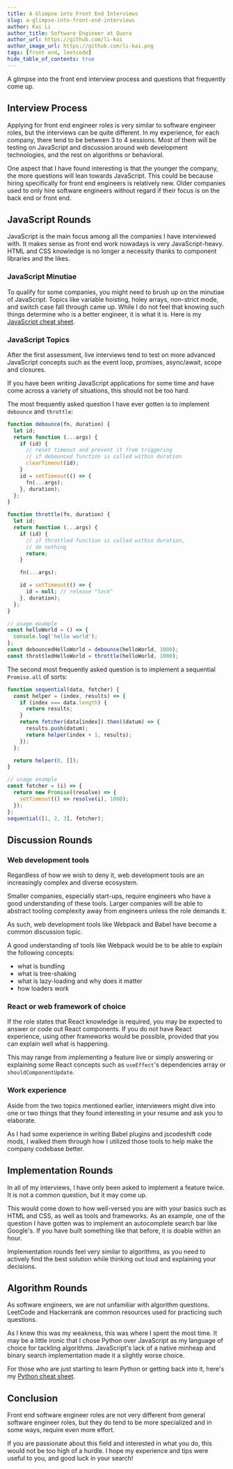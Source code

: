 ```yaml
---
title: A Glimpse into Front End Interviews
slug: a-glimpse-into-front-end-interviews
author: Kai Li
author_title: Software Engineer at Quora
author_url: https://github.com/li-kai
author_image_url: https://github.com/li-kai.png
tags: [front end, leetcode]
hide_table_of_contents: true
---
```


A glimpse into the front end interview process and questions that frequently come up.

<!--truncate-->

<head>
  <link rel="canonical" href="https://lik.ai/blog/my-experience-with-front-end-interviews" />
</head>

## Interview Process

Applying for front end engineer roles is very similar to software engineer roles, but the interviews can be quite different. In my experience, for each company, there tend to be between 3 to 4 sessions. Most of them will be testing on JavaScript and discussion around web development technologies, and the rest on algorithms or behavioral.

One aspect that I have found interesting is that the younger the company, the more questions will lean towards JavaScript. This could be because hiring specifically for front end engineers is relatively new. Older companies used to only hire software engineers without regard if their focus is on the back end or front end.

## JavaScript Rounds

JavaScript is the main focus among all the companies I have interviewed with. It makes sense as front end work nowadays is very JavaScript-heavy. HTML and CSS knowledge is no longer a necessity thanks to component libraries and the likes.

### JavaScript Minutiae

To qualify for some companies, you might need to brush up on the minutiae of JavaScript. Topics like variable hoisting, holey arrays, non-strict mode, and switch case fall through came up. While I do not feel that knowing such things determine who is a better engineer, it is what it is. Here is my [JavaScript cheat sheet](https://repl.it/@li_kai/JavaScript-Cheatsheet).

### JavaScript Topics

After the first assessment, live interviews tend to test on more advanced JavaScript concepts such as the event loop, promises, async/await, scope and closures.

If you have been writing JavaScript applications for some time and have come across a variety of situations, this should not be too hard.

The most frequently asked question I have ever gotten is to implement `debounce` and `throttle`:

```javascript
function debounce(fn, duration) {
  let id;
  return function (...args) {
    if (id) {
      // reset timeout and prevent it from triggering
      // if debounced function is called within duration
      clearTimeout(id);
    }
    id = setTimeout(() => {
      fn(...args);
    }, duration);
  };
}

function throttle(fn, duration) {
  let id;
  return function (...args) {
    if (id) {
      // if throttled function is called within duration,
      // do nothing
      return;
    }

    fn(...args);

    id = setTimeout(() => {
      id = null; // release "lock"
    }, duration);
  };
}

// usage example
const helloWorld = () => {
  console.log('hello world');
};
const debouncedHelloWorld = debounce(helloWorld, 1000);
const throttledHelloWorld = throttle(helloWorld, 1000);
```

The second most frequently asked question is to implement a sequential `Promise.all` of sorts:

```typescript
function sequential(data, fetcher) {
  const helper = (index, results) => {
    if (index === data.length) {
      return results;
    }
    return fetcher(data[index]).then((datum) => {
      results.push(datum);
      return helper(index + 1, results);
    });
  };

  return helper(0, []);
}

// usage example
const fetcher = (i) => {
  return new Promise((resolve) => {
    setTimeout(() => resolve(i), 1000);
  });
};
sequential([1, 2, 3], fetcher);
```

## Discussion Rounds

### Web development tools

Regardless of how we wish to deny it, web development tools are an increasingly complex and diverse ecosystem.

Smaller companies, especially start-ups, require engineers who have a good understanding of these tools. Larger companies will be able to abstract tooling complexity away from engineers unless the role demands it.

As such, web development tools like Webpack and Babel have become a common discussion topic.

A good understanding of tools like Webpack would be to be able to explain the following concepts:

- what is bundling
- what is tree-shaking
- what is lazy-loading and why does it matter
- how loaders work

### React or web framework of choice

If the role states that React knowledge is required, you may be expected to answer or code out React components. If you do not have React experience, using other frameworks would be possible, provided that you can explain well what is happening.

This may range from implementing a feature live or simply answering or explaining some React concepts such as `useEffect`'s dependencies array or `shouldComponentUpdate`.

### Work experience

Aside from the two topics mentioned earlier, interviewers might dive into one or two things that they found interesting in your resume and ask you to elaborate.

As I had some experience in writing Babel plugins and jscodeshift code mods, I walked them through how I utilized those tools to help make the company codebase better.

## Implementation Rounds

In all of my interviews, I have only been asked to implement a feature twice. It is not a common question, but it may come up.

This would come down to how well-versed you are with your basics such as HTML and CSS, as well as tools and frameworks. As an example, one of the question I have gotten was to implement an autocomplete search bar like Google's. If you have built something like that before, it is doable within an hour.

Implementation rounds feel very similar to algorithms, as you need to actively find the best solution while thinking out loud and explaining your decisions.

## Algorithm Rounds

As software engineers, we are not unfamiliar with algorithm questions. LeetCode and Hackerrank are common resources used for practicing such questions.

As I knew this was my weakness, this was where I spent the most time. It may be a little ironic that I chose Python over JavaScript as my language of choice for tackling algorithms. JavaScript's lack of a native minheap and binary search implementation made it a slightly worse choice.

For those who are just starting to learn Python or getting back into it, here's my [Python cheat sheet](https://repl.it/@li_kai/Python-Cheatsheet).

## Conclusion

Front end software engineer roles are not very different from general software engineer roles, but they do tend to be more specialized and in some ways, require even more effort.

If you are passionate about this field and interested in what you do, this would not be too high of a hurdle. I hope my experience and tips were useful to you, and good luck in your search!
